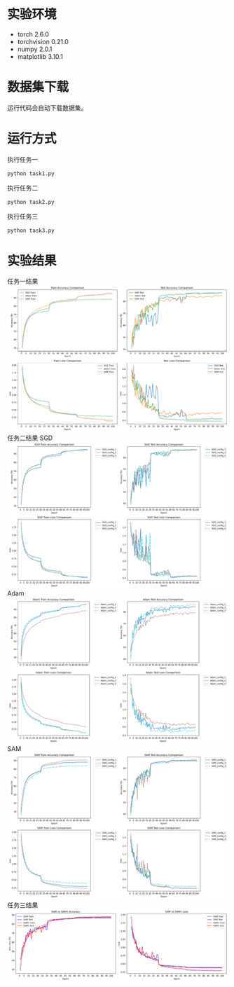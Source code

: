 # 实验环境

- torch 2.6.0  
- torchvision 0.21.0  
- numpy 2.0.1  
- matplotlib 3.10.1  

# 数据集下载

运行代码会自动下载数据集。  

# 运行方式

执行任务一  
```bash
python task1.py
```
执行任务二 
```bash
python task2.py
```
执行任务三  
```bash
python task3.py
```
# 实验结果
任务一结果
![](https://github.com/RWO-zb/sam/raw/main/result/task1/comparison.png)
任务二结果
SGD
![](https://github.com/RWO-zb/sam/raw/main/result/task2/SGD_params_comparison.png)
Adam
![](https://github.com/RWO-zb/sam/raw/main/result/task2/Adam_params_comparison.png)
SAM
![](https://github.com/RWO-zb/sam/raw/main/result/task2/SAM_params_comparison.png)
任务三结果
![](https://github.com/RWO-zb/sam/raw/main/result/task3/sam_vs_sam1_comparison.png)
